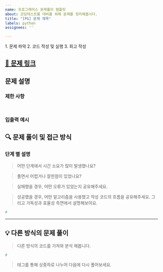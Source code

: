 ```yaml
---
name: 프로그래머스 문제풀이 템플릿
about: 코딩테스트를 대비를 위해 문제를 정리해봅시다.
title: "[PG] 문제 제목"
labels: python
assignees: ''

---
```


<aside>
1. 문제 파악
2. 코드 작성 및 실행
3. 회고 작성
</aside>

## [🔗 문제 링크](https://school.programmers.co.kr/learn/courses/30/lessons/42842)
## 문제 설명


### 제한 사항
```


```


### 입출력 예시



## 🔍 문제 풀이 및 접근 방식
### 단계 별 설명
> 어떤 단계에서 시간 소요가 많이 발생했나요?


> 풀면서 어렵거나 잘한점이 있었나요?


> 실패했을 경우, 어떤 오류가 있었는지 공유해주세요.


> 성공했을 경우, 어떤 알고리즘을 사용했고 작성 코드의 흐름을 공유해주세요. 그리고 가독성과 효율성 측면에서 설명해보아요.

```python
#

```

---

## 💡 다른 방식의 문제 풀이

> 다른 방식의 코드를 가져와 분석 해봅니다.


```py
#


```

> 태그를 통해 상중하로 나누어 다음에 다시 풀어보세요.
